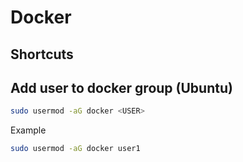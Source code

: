 # Docker

## Shortcuts

## Add user to docker group (Ubuntu)

```BASH
sudo usermod -aG docker <USER>
```
Example
```BASH
sudo usermod -aG docker user1
```
